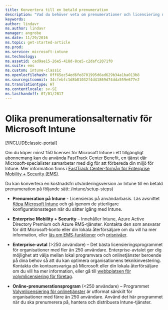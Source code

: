 ```yaml
---
title: Konvertera till en betald prenumeration
description: "Vad du behöver veta om prenumerationer och licensiering när du har skapat din kostnadsfria 30-dagars utvärderingsversion av Intune."
keywords: 
author: lindavr
ms.author: lindavr
manager: angrobe
ms.date: 11/29/2016
ms.topic: get-started-article
ms.prod: 
ms.service: microsoft-intune
ms.technology: 
ms.assetid: cad9ae15-26e5-418d-8ce5-c2dafc2071f0
ms.suite: ems
ms.custom: intune-classic
ms.openlocfilehash: 0ff65ec54ed6fe8701995d6ad629b34a1ba013b8
ms.sourcegitcommit: 34cfebfc1d8b81032f4d41869d74dda559e677e2
ms.translationtype: HT
ms.contentlocale: sv-SE
ms.lasthandoff: 07/01/2017
---
```

# <a name="ways-to-subscribe-to-microsoft-intune"></a>Olika prenumerationsalternativ för Microsoft Intune

[!INCLUDE[classic-portal](../includes/classic-portal.md)]

Om du köper minst 150 licenser för Microsoft Intune i ett tillgängligt abonnemang kan du använda FastTrack Center Benefit, en tjänst där Microsoft-specialister samarbetar med dig för att förbereda din miljö för Intune. Mer information finns i [FastTrack Center-förmån för Enterprise Mobility + Security (EMS)](https://docs.microsoft.com/enterprise-mobility/Solutions/fasttrack-center-benefit-for-enterprise-mobility-suite-ems).

Du kan konvertera en kostnadsfri utvärderingsversion av Intune till en betald prenumeration på följande sätt: /intune/setup-steps)
-   **Prenumeration på Intune** - Licensieras på användarbasis. Läs avsnittet [Köpa Microsoft Intune](/intune/setup-steps) och gå igenom de ytterligare konfigurationsstegen när du sätter igång med Intune.

-   **Enterprise Mobility + Security** – Innehåller Intune, Azure Active Directory Premium och Azure RMS-tjänster. Kontakta den som ansvarar för ditt Microsoft-konto eller din lokala återförsäljare om du vill ha mer information, eller [läs om EMS-funktioner](https://www.microsoft.com/server-cloud/enterprise-mobility/overview.aspx) och [prisnivåer](https://www.microsoft.com/server-cloud/products/enterprise-mobility-suite/Purchasing.aspx).

-   **Enterprise-avtal** (&gt;250 användare) – Det bästa licensieringsprogrammet för organisationer med fler än 250 användare. Enterprise-avtalet ger dig möjlighet att välja mellan lokal programvara och onlinetjänster beroende på dina behov så att du kan optimera organisationens teknikinvestering. Kontakta din kontoansvariga på Microsoft eller din lokala återförsäljare om du vill ha mer information, eller gå till [webbplatsen för volymlicensiering för företag](http://www.microsoft.com/licensing/licensing-options/enterprise.aspx).

-   **Online-prenumerationsprogram** (&lt;250 användare) – Programmet [Volymlicensiering för onlinetjänster](http://www.microsoft.com/licensing/online-services/default.aspx) är utformat särskilt för organisationer med färre än 250 användare. Använd det här programmet när du ska prenumerera på, hantera och distribuera Intune-tjänster.
